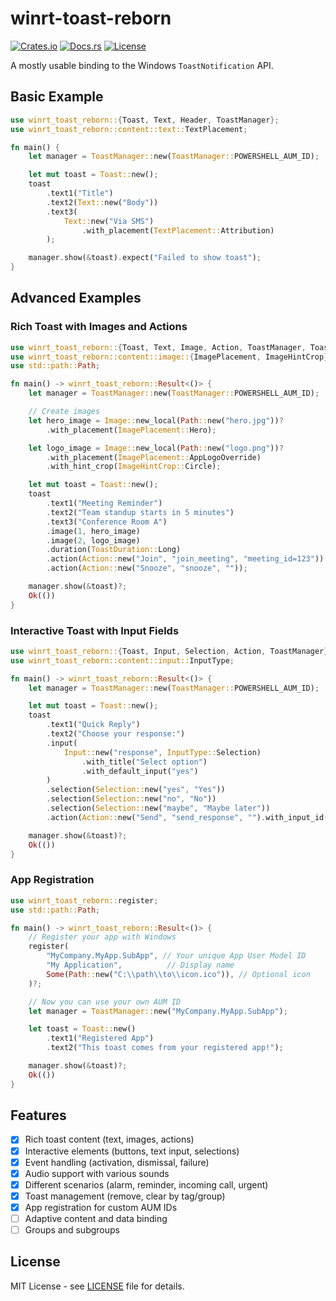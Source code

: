 # winrt-toast-reborn

[![Crates.io](https://img.shields.io/crates/v/winrt-toast-reborn)](https://crates.io/crates/winrt-toast-reborn)
[![Docs.rs](https://docs.rs/winrt-toast-reborn/badge.svg)](https://docs.rs/winrt-toast-reborn)
[![License](https://img.shields.io/crates/l/winrt-toast-reborn)](LICENSE)

A mostly usable binding to the Windows `ToastNotification` API.

## Basic Example

```rust
use winrt_toast_reborn::{Toast, Text, Header, ToastManager};
use winrt_toast_reborn::content::text::TextPlacement;

fn main() {
    let manager = ToastManager::new(ToastManager::POWERSHELL_AUM_ID);

    let mut toast = Toast::new();
    toast
        .text1("Title")
        .text2(Text::new("Body"))
        .text3(
            Text::new("Via SMS")
                .with_placement(TextPlacement::Attribution)
        );

    manager.show(&toast).expect("Failed to show toast");
}
```

## Advanced Examples

### Rich Toast with Images and Actions

```rust
use winrt_toast_reborn::{Toast, Text, Image, Action, ToastManager, ToastDuration};
use winrt_toast_reborn::content::image::{ImagePlacement, ImageHintCrop};
use std::path::Path;

fn main() -> winrt_toast_reborn::Result<()> {
    let manager = ToastManager::new(ToastManager::POWERSHELL_AUM_ID);

    // Create images
    let hero_image = Image::new_local(Path::new("hero.jpg"))?
        .with_placement(ImagePlacement::Hero);

    let logo_image = Image::new_local(Path::new("logo.png"))?
        .with_placement(ImagePlacement::AppLogoOverride)
        .with_hint_crop(ImageHintCrop::Circle);

    let mut toast = Toast::new();
    toast
        .text1("Meeting Reminder")
        .text2("Team standup starts in 5 minutes")
        .text3("Conference Room A")
        .image(1, hero_image)
        .image(2, logo_image)
        .duration(ToastDuration::Long)
        .action(Action::new("Join", "join_meeting", "meeting_id=123"))
        .action(Action::new("Snooze", "snooze", ""));

    manager.show(&toast)?;
    Ok(())
}
```

### Interactive Toast with Input Fields

```rust
use winrt_toast_reborn::{Toast, Input, Selection, Action, ToastManager};
use winrt_toast_reborn::content::input::InputType;

fn main() -> winrt_toast_reborn::Result<()> {
    let manager = ToastManager::new(ToastManager::POWERSHELL_AUM_ID);

    let mut toast = Toast::new();
    toast
        .text1("Quick Reply")
        .text2("Choose your response:")
        .input(
            Input::new("response", InputType::Selection)
                .with_title("Select option")
                .with_default_input("yes")
        )
        .selection(Selection::new("yes", "Yes"))
        .selection(Selection::new("no", "No"))
        .selection(Selection::new("maybe", "Maybe later"))
        .action(Action::new("Send", "send_response", "").with_input_id("response"));

    manager.show(&toast)?;
    Ok(())
}
```

### App Registration

```rust
use winrt_toast_reborn::register;
use std::path::Path;

fn main() -> winrt_toast_reborn::Result<()> {
    // Register your app with Windows
    register(
        "MyCompany.MyApp.SubApp", // Your unique App User Model ID
        "My Application",          // Display name
        Some(Path::new("C:\\path\\to\\icon.ico")), // Optional icon
    )?;

    // Now you can use your own AUM ID
    let manager = ToastManager::new("MyCompany.MyApp.SubApp");

    let toast = Toast::new()
        .text1("Registered App")
        .text2("This toast comes from your registered app!");

    manager.show(&toast)?;
    Ok(())
}
```

## Features

- [x] Rich toast content (text, images, actions)
- [x] Interactive elements (buttons, text input, selections)
- [x] Event handling (activation, dismissal, failure)
- [x] Audio support with various sounds
- [x] Different scenarios (alarm, reminder, incoming call, urgent)
- [x] Toast management (remove, clear by tag/group)
- [x] App registration for custom AUM IDs
- [ ] Adaptive content and data binding
- [ ] Groups and subgroups

## License

MIT License - see [LICENSE](LICENSE) file for details.

